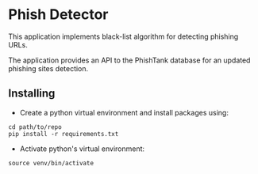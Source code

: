 # Phish Detector

This application implements black-list algorithm for detecting phishing URLs.

The application provides an API to the PhishTank database for an updated phishing sites detection.


## Installing

* Create a python virtual environment and install packages using:

```
cd path/to/repo
pip install -r requirements.txt
```

* Activate python's virtual environment:

```
source venv/bin/activate
```